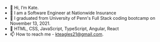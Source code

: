 - 👋  Hi, I’m Kate.
- 👀  I am a Software Engineer at Nationwide Insurance
- 🌱  I graduated from University of Penn's Full Stack coding bootcamp on November 13, 2021.
- 💞️  HTML, CSS, JavaScript, TypeScript, Angular, React
- 📫  How to reach me - kteagles21@gmail.com. 

<!---
ktmac21/ktmac21 is a ✨ special ✨ repository because its `README.md` (this file) appears on your GitHub profile.
You can click the Preview link to take a look at your changes.
--->

